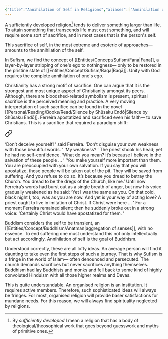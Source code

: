 ```yaml
---
{"title":"Annihilation of Self in Religions","aliases":["Annihilation of Self in Religions"],"location":"Banani, Dhaka","tags":["religion","spirituality"],"created":"2024-09-03T13:56:26+06:00","updated":"2024-09-15T09:37:05+06:00","dg-publish":true,"dg-note-icon":2,"dg-path":"Musings/Annihilation of Self in religions.md","permalink":"/musings/annihilation-of-self-in-religions/","dgPassFrontmatter":true,"noteIcon":2}
---
```


A sufficiently developed religion[^1] tends to deliver something larger than life. To attain something that transcends life must cost something, and will require some sort of sacrifice, and in most cases that is the person's self.

This sacrifice of self, in the most extreme and esoteric of approaches— amounts to the annihilation of the self.

In Sufism, we find the concept of [[Entities/Concept/Sufism/Fana\|Fana]], a layer-by-layer stripping of one's ego to nothingness— only to be restored in the pristine state of [[Entities/Concept/Sufism/Baqa\|Baqā]]. Unity with God requires the complete annihilation of one's ego.

Christianity has a strong motif of sacrifice. One can argue that it is the strongest and most unique aspect of Christianity amongst its peers. Although, there are bloodshed-related symbolism is present, spiritual sacrifice is the perceived meaning and practice. A very moving interpretation of such sacrifice can be found in the novel [[Personal/Reading/Books/Read/Silence by Shūsaku Endō\|Silence by Shūsaku Endō]]. Ferreira apostatized and sacrificed even his faith— to save Christians. This is a sacrifice that required a paradigm shift:


<div class="transclusion internal-embed is-loaded"><a class="markdown-embed-link" href="/reading/notes-and-highlights/silence-by-shusaku-endo/#29faf0" aria-label="Open link"><svg xmlns="http://www.w3.org/2000/svg" width="24" height="24" viewBox="0 0 24 24" fill="none" stroke="currentColor" stroke-width="2" stroke-linecap="round" stroke-linejoin="round" class="svg-icon lucide-link"><path d="M10 13a5 5 0 0 0 7.54.54l3-3a5 5 0 0 0-7.07-7.07l-1.72 1.71"></path><path d="M14 11a5 5 0 0 0-7.54-.54l-3 3a5 5 0 0 0 7.07 7.07l1.71-1.71"></path></svg></a><div class="markdown-embed">



‘Don’t deceive yourself! ’ said Ferreira. ‘Don’t disguise your own weakness with those beautiful words. ’
‘My weakness? ’ The priest shook his head; yet he had no self-confidence. ‘What do you mean? It’s because I believe in the salvation of these people … ’
‘You make yourself more important than them. You are preoccupied with your own salvation. If you say that you will apostatize, those people will be taken out of the pit. They will be saved from suffering. And you refuse to do so. It’s because you dread to betray the Church. You dread to be the dregs of the Church, like me.’ Until now Ferreira’s words had burst out as a single breath of anger, but now his voice gradually weakened as he said: ‘Yet I was the same as you. On that cold, black night I, too, was as you are now. And yet is your way of acting love? A priest ought to live in imitation of Christ. If Christ were here … ’ For a moment Ferreira remained silent; then he suddenly broke out in a strong voice: ‘Certainly Christ would have apostatized for them. ’ 

</div></div>


Buddism considers the self to be transient, an [[Entities/Concept/Buddhism/Anatman\|aggregation of senses]], with no essence. To end suffering one must understand this not only intellectually but act accordingly. Annihilation of self is the goal of Buddhism.

Understood correctly, these are all lofty ideas. An average person will find it daunting to take even the first steps of such a journey. That is why Sufism is a fringe in the world of Islam— often denounced and persecuted. The church demands sacrifices but never sacrifices anything themselves. Buddhism had lay Buddhists and monks and fell back to some kind of highly convoluted Hinduism with all those higher realms and Devas.

This is quite understandable. An organised religion is an institution. It requires active members. Therefore, such sophisticated ideas will always be fringes. For most, organised religion will provide baser satisfactions for mundane needs. For this reason, we will always find spirituality neglected by religions.

[^1]: By *sufficiently developed* I mean a religion that has a body of theological/theosophical work that goes beyond guesswork and myths of primitive ones.